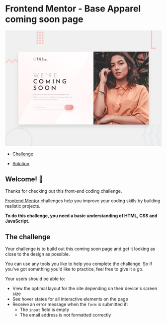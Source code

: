 


# Frontend Mentor - Base Apparel coming soon page

![Design preview for the Base Apparel coming soon page coding challenge](./design/desktop-preview.jpg)

- [Challenge](https://www.frontendmentor.io/challenges/base-apparel-coming-soon-page-5d46b47f8db8a7063f9331a0)

- [Solution](https://dillon-porter.github.io/base-apparel-coming-soon-page/)

## Welcome! 👋

Thanks for checking out this front-end coding challenge.

[Frontend Mentor](https://www.frontendmentor.io) challenges help you improve your coding skills by building realistic projects.

**To do this challenge, you need a basic understanding of HTML, CSS and JavaScript.**

## The challenge

Your challenge is to build out this coming soon page and get it looking as close to the design as possible.

You can use any tools you like to help you complete the challenge. So if you've got something you'd like to practice, feel free to give it a go.

Your users should be able to:

- View the optimal layout for the site depending on their device's screen size
- See hover states for all interactive elements on the page
- Receive an error message when the `form` is submitted if:
  - The `input` field is empty
  - The email address is not formatted correctly
